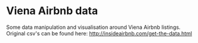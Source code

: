 # Viena Airbnb data
 Some data manipulation and visualisation around Viena Airbnb listings.
 Original csv's can be found here: http://insideairbnb.com/get-the-data.html
